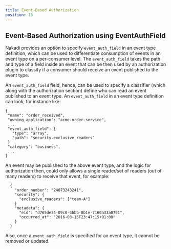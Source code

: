 ```yaml
---
title: Event-Based Authorization
position: 13
---
```


## Event-Based Authorization using EventAuthField

Nakadi provides an option to specify `event_auth_field` in an event type definition, which can be used to differentiate
 consumption of events in an event type on a per-consumer level. The `event_auth_field` takes the path and type of a
 field inside an event that can be then used by an authorization plugin to classify if a consumer should receive an
 event published to the event type.

 An `event_auth_field` field, hence, can be used to specify a classifier (which along with the authorization section)
 define who can read an event published to an event type.
 An `event_auth_field` in an event type definition can look, for instance like:

 ```
{
  "name": "order_received",
  "owning_application": "acme-order-service",
  ...
  "event_auth_field": {
    "type": "array",
    "path": "security.exclusive_readers"
  }
  "category": "business",
  ...
}
```

An event may be published to the above event type, and the logic for authorization then, could only allows a single
 reader/set of readers (out of many readers) to receive that event, for example:

```
  {
    "order_number": "24873243241",
    "security": {
      "exclusive_readers": ["team-A"]
    }
    "metadata": {
      "eid": "d765de34-09c0-4bbb-8b1e-7160a33a0791",
      "occurred_at": "2016-03-15T23:47:15+01:00"
    }
  }
```

 Also, once a `event_auth_field` is specified for an event type, it cannot be removed or updated.
